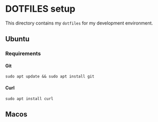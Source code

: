 # DOTFILES setup

This directory contains my `dotfiles` for my development environment.

## Ubuntu

### Requirements

#### Git

```
sudo apt update && sudo apt install git
```

#### Curl

```
sudo apt install curl
```

## Macos
